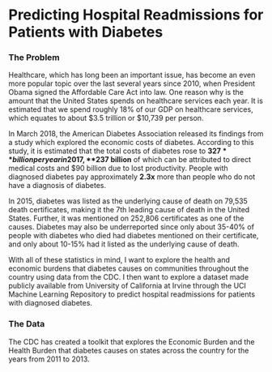# Predicting Hospital Readmissions for Patients with Diabetes
### The Problem
Healthcare, which has long been an important issue, has become an even more popular topic over the last several years since 2010, when President Obama signed the Affordable Care Act into law. One reason why is the amount that the United States spends on healthcare services each year. It is estimated that we spend roughly 18% of our GDP on healthcare services, which equates to about $3.5 trillion or $10,739 per person.

In March 2018, the American Diabetes Association released its findings from a study which explored the economic costs of diabetes. According to this study, it is estimated that the total costs of diabetes rose to **$327** billion per year in 2017, **$237 billion** of which can be attributed to direct medical costs and $90 billion due to lost productivity. People with diagnosed diabetes pay approximately **2.3x** more than people who do not have a diagnosis of diabetes. 

In 2015, diabetes was listed as the underlying cause of death on 79,535 death certificates, making it the 7th leading cause of death in the United States. Further, it was mentioned on 252,806 certificates as one of the causes. Diabetes may also be underreported since only about 35-40% of people with diabetes who died had diabetes mentioned on their certificate, and only about 10-15% had it listed as the underlying cause of death.

With all of these statistics in mind, I want to explore the health and economic burdens that diabetes causes on communities throughout the country using data from the CDC. I then want to explore a dataset made publicly available from University of California at Irvine through the UCI Machine Learning Repository to predict hospital readmissions for patients with diagnosed diabetes.

### The Data
The CDC has created a toolkit that explores the Economic Burden and the Health Burden that diabetes causes on states across the country for the years from 2011 to 2013.
